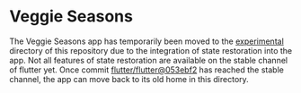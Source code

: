 # Veggie Seasons

The Veggie Seasons app has temporarily been moved to the
[experimental](https://github.com/flutter/samples/tree/master/experimental/veggieseasons)
directory of this repository due to the integration of state restoration into
the app. Not all features of state restoration are available on the stable
channel of flutter yet. Once commit
[flutter/flutter@053ebf2](https://github.com/flutter/flutter/commit/053ebf2c080c7b8efbf4020683a5ba27d9daa3b8)
has reached the stable channel, the app can move back to its old home in
this directory.
